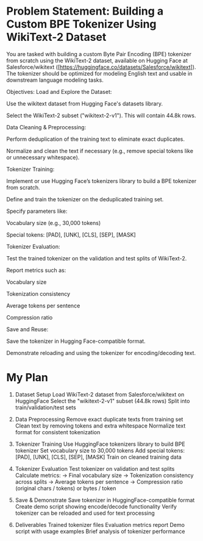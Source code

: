 # Problem Statement: Building a Custom BPE Tokenizer Using WikiText-2 Dataset

You are tasked with building a custom Byte Pair Encoding (BPE) tokenizer from scratch using the WikiText-2 dataset, available on Hugging Face at Salesforce/wikitext ([https://huggingface.co/datasets/Salesforce/wikitext]). The tokenizer should be optimized for modeling English text and usable in downstream language modeling tasks.

Objectives:
Load and Explore the Dataset:


Use the wikitext dataset from Hugging Face's datasets library.


Select the WikiText-2 subset ("wikitext-2-v1"). This will contain 44.8k rows.


Data Cleaning & Preprocessing:


Perform deduplication of the training text to eliminate exact duplicates.


Normalize and clean the text if necessary (e.g., remove special tokens like <unk> or unnecessary whitespace).


Tokenizer Training:


Implement or use Hugging Face’s tokenizers library to build a BPE tokenizer from scratch.


Define and train the tokenizer on the deduplicated training set.


Specify parameters like:


Vocabulary size (e.g., 30,000 tokens)


Special tokens: [PAD], [UNK], [CLS], [SEP], [MASK]


Tokenizer Evaluation:


Test the trained tokenizer on the validation and test splits of WikiText-2.


Report metrics such as:


Vocabulary size


Tokenization consistency


Average tokens per sentence


Compression ratio


Save and Reuse:


Save the tokenizer in Hugging Face-compatible format.


Demonstrate reloading and using the tokenizer for encoding/decoding text.




# My Plan

1. Dataset Setup
Load WikiText-2 dataset from Salesforce/wikitext on HuggingFace
Select the "wikitext-2-v1" subset (44.8k rows)
Split into train/validation/test sets
2. Data Preprocessing
Remove exact duplicate texts from training set
Clean text by removing <unk> tokens and extra whitespace
Normalize text format for consistent tokenization
3. Tokenizer Training
Use HuggingFace tokenizers library to build BPE tokenizer
Set vocabulary size to 30,000 tokens
Add special tokens: [PAD], [UNK], [CLS], [SEP], [MASK]
Train on cleaned training data

4. Tokenizer Evaluation
Test tokenizer on validation and test splits
Calculate metrics:
-> Final vocabulary size
-> Tokenization consistency across splits
-> Average tokens per sentence
-> Compression ratio (original chars / tokens) or bytes / token
5. Save & Demonstrate
Save tokenizer in HuggingFace-compatible format
Create demo script showing encode/decode functionality
Verify tokenizer can be reloaded and used for text processing
6. Deliverables
Trained tokenizer files
Evaluation metrics report
Demo script with usage examples
Brief analysis of tokenizer performance